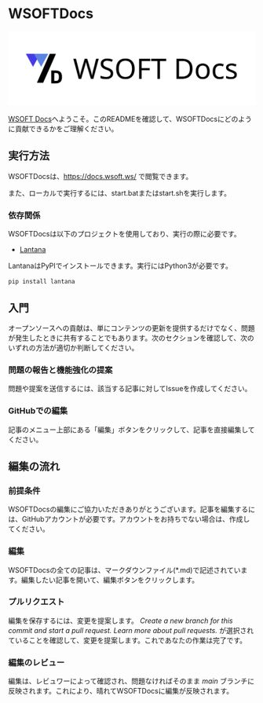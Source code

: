 # WSOFTDocs
![WSOFTDocs](./docs/media/WSOFT-Docs.svg)

[WSOFT Docs](https://docs.wsoft.ws/)へようこそ。このREADMEを確認して、WSOFTDocsにどのように貢献できるかをご理解ください。

## 実行方法
WSOFTDocsは、https://docs.wsoft.ws/ で閲覧できます。

また、ローカルで実行するには、start.batまたはstart.shを実行します。

### 依存関係
WSOFTDocsは以下のプロジェクトを使用しており、実行の際に必要です。

- [Lantana](https://github.com/WSOFT-Project/lantana)

LantanaはPyPIでインストールできます。実行にはPython3が必要です。

```shell
pip install lantana
```

## 入門
オープンソースへの貢献は、単にコンテンツの更新を提供するだけでなく、問題が発生したときに共有することでもあります。次のセクションを確認して、次のいずれの方法が適切か判断してください。

### 問題の報告と機能強化の提案
問題や提案を送信するには、該当する記事に対してIssueを作成してください。

### GitHubでの編集
記事のメニュー上部にある「編集」ボタンをクリックして、記事を直接編集してください。

## 編集の流れ 
### 前提条件
WSOFTDocsの編集にご協力いただきありがとうございます。記事を編集するには、GitHubアカウントが必要です。アカウントをお持ちでない場合は、作成してください。
### 編集
WSOFTDocsの全ての記事は、マークダウンファイル(\*.md)で記述されています。編集したい記事を開いて、編集ボタンをクリックします。
### プルリクエスト
編集を保存するには、変更を提案します。 *Create a new branch for this commit and start a pull request. Learn more about pull requests.* が選択されていることを確認して、変更を提案します。これであなたの作業は完了です。
### 編集のレビュー
編集は、レビュワーによって確認され、問題なければそのまま *main* ブランチに反映されます。これにより、晴れてWSOFTDocsに編集が反映されます。
